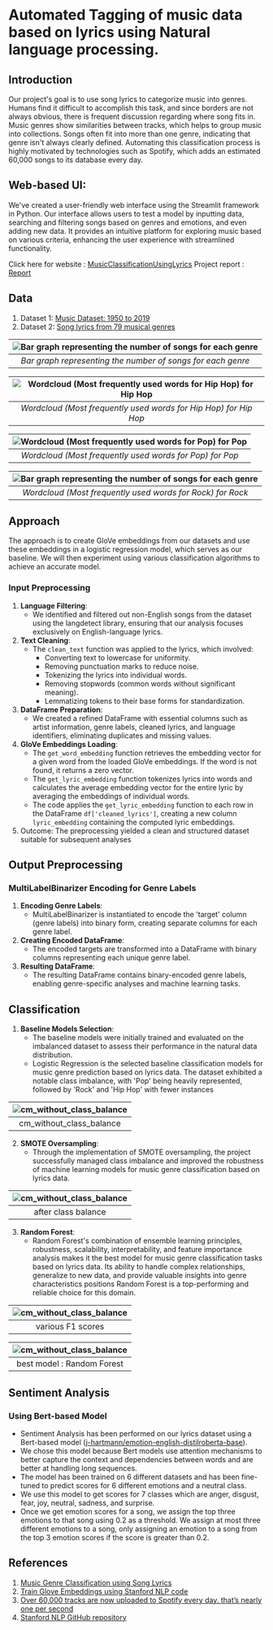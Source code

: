 # Automated Tagging of music data based on lyrics using Natural language processing.

## Introduction

Our project's goal is to use song lyrics to categorize music into genres. Humans find it difficult to accomplish this task, and since borders are not always obvious, there is frequent discussion regarding where song fits in. Music genres show similarities between tracks, which helps to group music into collections. Songs often fit into more than one genre, indicating that genre isn't always clearly defined. Automating this classification process is highly motivated by technologies such as Spotify, which adds an estimated 60,000 songs to its database every day.

## Web-based UI:
We've created a user-friendly web interface using the Streamlit framework in Python. Our interface allows users to test a model by inputting data, searching and filtering songs based on genres and emotions, and even adding new data. It provides an intuitive platform for exploring music based on various criteria, enhancing the user experience with streamlined functionality.

Click here for website : [MusicClassificationUsingLyrics](https://music-classfication-lyrics.streamlit.app/)
Project report : [Report](https://github.com/rayuduroshan/MusicClassficationNLP/blob/main/project-report.pdf)

## Data

1. Dataset 1: [Music Dataset: 1950 to 2019](https://www.kaggle.com/datasets/saurabhshahane/music-dataset-1950-to-2019?rvi=1)
2. Dataset 2: [Song lyrics from 79 musical genres](https://www.kaggle.com/datasets/neisse/scrapped-lyrics-from-6-genres?rvi=1)

| ![Bar graph representing the number of songs for each genre](https://github.com/rayuduroshan/MusicClassficationNLP/blob/main/webApp/pages/barplotOfGenreCounts.png) | 
|:--:| 
| *Bar graph representing the number of songs for each genre* |

  | ![Wordcloud (Most frequently used words for Hip Hop) for Hip Hop](https://github.com/rayuduroshan/MusicClassficationNLP/blob/main/webApp/pages/wordcloud_%5B'Hip%20Hop'%5D.png) | 
|:--:| 
| *Wordcloud (Most frequently used words for Hip Hop) for Hip Hop* |

|  ![Wordcloud (Most frequently used words for Pop) for Pop](https://github.com/rayuduroshan/MusicClassficationNLP/blob/main/webApp/pages/wordcloud_%5B'Pop'%5D.png) | 
|:--:| 
| *Wordcloud (Most frequently used words for Pop) for Pop* |

| ![Bar graph representing the number of songs for each genre](https://github.com/rayuduroshan/MusicClassficationNLP/blob/main/webApp/pages/wordcloud_%5B'Rock'%5D.png) | 
|:--:| 
| *Wordcloud (Most frequently used words for Rock) for Rock* |
  
 
  
   

## Approach

The approach is to create GloVe embeddings from our datasets and use these embeddings in a logistic regression model, which serves as our baseline. We will then experiment using various classification algorithms to achieve an accurate model.

### Input Preprocessing

1. **Language Filtering**:
   - We identified and filtered out non-English songs from the dataset using the langdetect library, ensuring that our analysis focuses exclusively on English-language lyrics.  
2. **Text Cleaning**:
   - The `clean_text` function was applied to the lyrics, which involved:
     - Converting text to lowercase for uniformity.
     - Removing punctuation marks to reduce noise.
     - Tokenizing the lyrics into individual words.
     - Removing stopwords (common words without significant meaning).
     - Lemmatizing tokens to their base forms for standardization.  
3. **DataFrame Preparation**:
   - We created a refined DataFrame with essential columns such as artist information, genre labels, cleaned lyrics, and language identifiers, eliminating duplicates and missing values.   
4. **GloVe Embeddings Loading**:
   - The `get_word_embedding` function retrieves the embedding vector for a given word from the loaded GloVe embeddings. If the word is not found, it returns a zero vector.
   - The `get_lyric_embedding` function tokenizes lyrics into words and calculates the average embedding vector for the entire lyric by averaging the embeddings of individual words.
   - The code applies the `get_lyric_embedding` function to each row in the DataFrame `df['cleaned_lyrics']`, creating a new column `lyric_embedding` containing the computed lyric embeddings.
 5. Outcome: The preprocessing yielded a clean and structured dataset suitable for subsequent analyses

## Output Preprocessing

### MultiLabelBinarizer Encoding for Genre Labels
1. **Encoding Genre Labels**:
   - MultiLabelBinarizer is instantiated to encode the 'target' column (genre labels) into binary form, creating separate columns for each genre label.
2. **Creating Encoded DataFrame**:
   - The encoded targets are transformed into a DataFrame with binary columns representing each unique genre label.   
3. **Resulting DataFrame**:
   - The resulting DataFrame contains binary-encoded genre labels, enabling genre-specific analyses and machine learning tasks.    

## Classification

1. **Baseline Models Selection**:
   - The baseline models were initially trained and evaluated on the imbalanced dataset to assess their performance in the natural data distribution.
   - Logistic Regression is the selected baseline classification models for music genre prediction based on lyrics data. The dataset exhibited a notable class imbalance, with 'Pop' being heavily represented, followed by 'Rock' and 'Hip Hop' with fewer instances
  
| ![cm_without_class_balance](https://github.com/rayuduroshan/MusicClassficationNLP/blob/main/webApp/pages/cm_without_class_balance.png) | 
|:--:| 
|cm_without_class_balance|

2. **SMOTE Oversampling**:
   - Through the implementation of SMOTE oversampling, the project successfully managed class imbalance and improved the robustness of machine learning models for music genre 
     classification based on lyrics data.

| ![cm_without_class_balance](https://github.com/rayuduroshan/MusicClassficationNLP/blob/main/webApp/pages/logistic_after_balance.png) | 
|:--:|
|after class balance|

3. **Random Forest**:
   - Random Forest's combination of ensemble learning principles, robustness, scalability, interpretability, and feature importance analysis makes it the best model for music genre 
     classification tasks based on lyrics data. Its ability to handle complex relationships, generalize to new data, and provide valuable insights into genre characteristics positions 
     Random Forest is a top-performing and reliable choice for this domain.
     
| ![cm_without_class_balance](https://github.com/rayuduroshan/MusicClassficationNLP/blob/main/webApp/pages/various_f1scores.png) | 
|:--:|
|various F1 scores|

| ![cm_without_class_balance](https://github.com/rayuduroshan/MusicClassficationNLP/blob/main/webApp/pages/best_model.png) | 
|:--:|
|best model : Random Forest|

## Sentiment Analysis

### Using Bert-based Model
- Sentiment Analysis has been performed on our lyrics dataset using a Bert-based model ([j-hartmann/emotion-english-distilroberta-base](https://huggingface.co/j-hartmann/emotion-english-distilroberta-base)).
- We chose this model because Bert models use attention mechanisms to better capture the context and dependencies between words and are better at handling long sequences.
- The model has been trained on 6 different datasets and has been fine-tuned to predict scores for 6 different emotions and a neutral class.
- We use this model to get scores for 7 classes which are anger, disgust, fear, joy, neutral, sadness, and surprise.
- Once we get emotion scores for a song, we assign the top three emotions to that song using 0.2 as a threshold. We assign at most three different emotions to a song, only assigning an emotion to a song from the top 3 emotion scores if the score is greater than 0.2.


## References

1. [Music Genre Classification using Song Lyrics](https://web.stanford.edu/class/archive/cs/cs224n/cs224n.1214/reports/final_reports/report003.pdf)
2. [Train Glove Embeddings using Stanford NLP code](https://stackoverflow.com/questions/48962171/how-to-train-glove-algorithm-on-my-own-corpus)
3. [Over 60,000 tracks are now uploaded to Spotify every day. that’s nearly one per second](https://www.musicbusinessworldwide.com/over-60000-tracks-are-now-uploaded-to-spotify-daily-thats-nearly-one-per-second/)
4. [Stanford NLP GitHub repository](https://github.com/stanfordnlp/GloVe/tree/master/eval)
